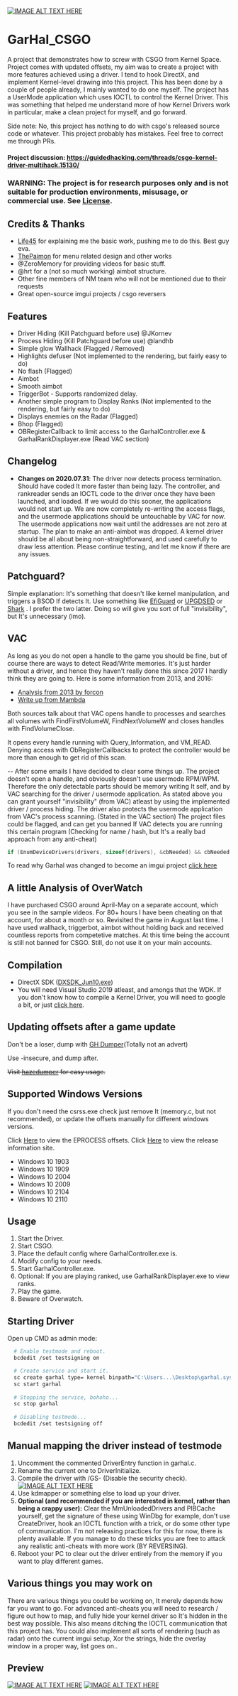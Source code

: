 [![IMAGE ALT TEXT HERE](https://i.imgur.com/RCDePZO.png)](https://i.imgur.com/RCDePZO.png)
# GarHal_CSGO
A project that demonstrates how to screw with CSGO from Kernel Space.
Project comes with updated offsets, my aim was to create a project with more features achieved using a driver.
I tend to hook DirectX, and implement Kernel-level drawing into this project. This has been done by a couple of people already, I mainly wanted to do one myself. The project has a UserMode application which uses IOCTL to control the Kernel Driver. This was something that helped me understand more of how Kernel Drivers work in particular, make a clean project for myself, and go forward. 

Side note: 
No, this project has nothing to do with csgo's released source code or whatever.
This project probably has mistakes. Feel free to correct me through PRs.

#### Project discussion: https://guidedhacking.com/threads/csgo-kernel-driver-multihack.15130/

### WARNING: The project is for research purposes only and is not suitable for production environments, misusage, or commercial use. See [License](https://github.com/dretax/GarHal_CSGO/blob/master/LICENSE.md).

## Credits & Thanks
* [Life45](https://github.com/Life45) for explaining me the basic work, pushing me to do this. Best guy eva.
* [ThePaimon](https://github.com/ThePaimon) for menu related design and other works
* @ZeroMemory for providing videos for basic stuff.
* @hrt for a (not so much working) aimbot structure.
* Other fine members of NM team who will not be mentioned due to their requests
* Great open-source imgui projects / csgo reversers

## Features
* Driver Hiding (Kill Patchguard before use) @JKornev
* Process Hiding (Kill Patchguard before use) @landhb
* Simple glow Wallhack (Flagged / Removed)
* Highlights defuser (Not implemented to the rendering, but fairly easy to do)
* No flash (Flagged)
* Aimbot
* Smooth aimbot
* TriggerBot - Supports randomized delay.
* Another simple program to Display Ranks (Not implemented to the rendering, but fairly easy to do)
* Displays enemies on the Radar (Flagged)
* Bhop (Flagged)
* OBRegisterCallback to limit access to the GarhalController.exe & GarhalRankDisplayer.exe (Read VAC section)

## Changelog
* **Changes on 2020.07.31**: The driver now detects process termination. Should have coded It more faster than being lazy. The controller, and rankreader sends an IOCTL code to the driver once they have been launched, and loaded. If we would do this sooner, the applications would not start up. We are now completely re-writing the access flags, and the usermode applications should be untouchable by VAC for now. The usermode applications now wait until the addresses are not zero at startup. The plan to make an anti-aimbot was dropped. A kernel driver should be all about being non-straightforward, and used carefully to draw less attention. Please continue testing, and let me know if there are any issues.

## Patchguard?
Simple explanation: It's something that doesn't like kernel manipulation, and triggers a BSOD If detects It.
Use something like [EfiGuard](https://github.com/Mattiwatti/EfiGuard) or [UPGDSED](https://github.com/hfiref0x/UPGDSED) or [Shark](https://github.com/9176324/Shark) . I prefer the two latter.
Doing so will give you sort of full "invisibility", but It's unnecessary (imo).

## VAC
As long as you do not open a handle to the game you should be fine, but of course there are ways to detect Read/Write memories.
It's just harder without a driver, and hence they haven't really done this since 2017 I hardly think they are going to.
Here is some information from 2013, and 2016:
* [Analysis from 2013 by forcon](https://www.unknowncheats.me/wiki/Valve_Anti-Cheat:VAC_external_tool_detection_(and_more))
* [Write up from Mambda](https://guidedhacking.com/threads/how-to-bypass-vac-valve-anti-cheat-info.8125/post-42854)

Both sources talk about that VAC opens handle to processes and searches all volumes with FindFirstVolumeW, FindNextVolumeW and closes handles with FindVolumeClose.

It opens every handle running with Query_Information, and VM_READ.
Denying access with ObRegisterCallbacks to protect the controller would be more than enough to get rid of this scan.

--
After some emails I have decided to clear some things up. The project doesn't open a handle, and obviously doesn't use usermode RPM/WPM. Therefore the only detectable parts should be memory writing It self, and by VAC searching for the driver / usermode application.
As stated above you can grant yourself "invisibility" (from VAC) atleast by using the implemented driver / process hiding.
The driver also protects the usermode application from VAC's process scanning. (Stated in the VAC section)
The project files could be flagged, and can get you banned If VAC detects you are running this certain program (Checking for name / hash, but It's a really bad approach from any anti-cheat)
```C
if (EnumDeviceDrivers(drivers, sizeof(drivers), &cbNeeded) && cbNeeded < sizeof(drivers))
```

To read why Garhal was changed to become an imgui project [click here](https://github.com/dretax/GarHal_CSGO/issues/109#issue-1311492412)

## A little Analysis of OverWatch
I have purchased CSGO around April-May on a separate account, which you see in the sample videos.
For 80+ hours I have been cheating on that account, for about a month or so. Revisited the game in August last time. I have used wallhack, triggerbot, aimbot without holding back and received countless reports from competetive matches. At this time being the account is still not banned for CSGO. Still, do not use it on your main accounts.

## Compilation
* DirectX SDK ([DXSDK_Jun10.exe](https://www.microsoft.com/en-us/download/confirmation.aspx?id=6812))
* You will need Visual Studio 2019 atleast, and amongs that the WDK. 
If you don't know how to compile a Kernel Driver, you will need to google a bit, or just [click here](https://guidedhacking.com/threads/windows-kernel-mode-driver-tutorial.15201/).

## Updating offsets after a game update
Don't be a loser, dump with [GH Dumper](https://guidedhacking.com/resources/guided-hacking-offset-dumper-gh-offset-dumper.51/)(Totally not an advert)

Use -insecure, and dump after.

~~Visit [hazedumper](https://github.com/frk1/hazedumper) for easy usage.~~

## Supported Windows Versions
If you don't need the csrss.exe check just remove It (memory.c, but not recommended), or update the offsets manually
for different windows versions. 

Click [Here](https://www.vergiliusproject.com/kernels/x64/Windows%2010%20%7C%202016/1909%2019H2%20(November%202019%20Update)/_EPROCESS) to view the EPROCESS offsets.
Click [Here](https://docs.microsoft.com/en-us/windows/release-health/release-information) to view the release information site.
* Windows 10 1903
* Windows 10 1909
* Windows 10 2004
* Windows 10 2009
* Windows 10 2104
* Windows 10 2110

## Usage
1. Start the Driver.
2. Start CSGO.
3. Place the default config where GarhalController.exe is.
4. Modify config to your needs.
5. Start GarhalController.exe.
6. Optional: If you are playing ranked, use GarhalRankDisplayer.exe to view ranks.
7. Play the game.
8. Beware of Overwatch.

## Starting Driver
Open up CMD as admin mode:
```Bash
  # Enable testmode and reboot.
  bcdedit /set testsigning on

  # Create service and start it.
  sc create garhal type= kernel binpath="C:\Users...\Desktop\garhal.sys"
  sc start garhal
  
  # Stopping the service, bohoho...
  sc stop garhal
  
  # Disabling testmode...
  bcdedit /set testsigning off
```

## Manual mapping the driver instead of testmode
1. Uncomment the commented DriverEntry function in garhal.c.
2. Rename the current one to DriverInitialize.
3. Compile the driver with /GS- (Disable the security check).
[![IMAGE ALT TEXT HERE](https://i.imgur.com/iASLlHG.png)](https://i.imgur.com/iASLlHG.png)
4. Use kdmapper or something else to load up your driver.
5. **Optional (and recommended if you are interested in kernel, rather than being a crappy user):** Clear the MmUnloadedDrivers and PIBCache yourself, get the signature of these using WinDbg for example, don't use CreateDriver, hook an IOCTL function with a trick, or do some other type of communication. I'm not releasing practices for this for now, there is plenty available. If you manage to do these tricks you are free to attack any realistic anti-cheats with more work (BY REVERSING).
6. Reboot your PC to clear out the driver entirely from the memory if you want to play different games.

## Various things you may work on
There are various things you could be working on, It merely depends how far you want to go.
For advanced anti-cheats you will need to research / figure out how to map, and fully hide your kernel driver so It's hidden in the best way possible.
This also means ditching the IOCTL communication that this project has.
You could also implement all sorts of rendering (such as radar) onto the current imgui setup, Xor the strings, hide the overlay window in a proper way, list goes on..

## Preview
[![IMAGE ALT TEXT HERE](https://img.youtube.com/vi/ADj12ykKq-o/0.jpg)](https://www.youtube.com/watch?v=ADj12ykKq-o)
[![IMAGE ALT TEXT HERE](https://img.youtube.com/vi/lEE0W2o7WDA/0.jpg)](https://youtu.be/lEE0W2o7WDA)
